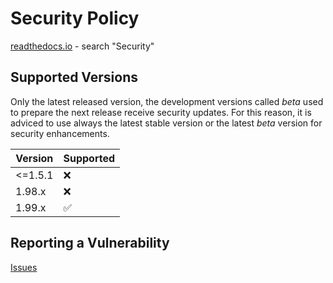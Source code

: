 # Security Policy

[readthedocs.io](https://dashboard-tactics-pi.readthedocs.io) - search "Security"

## Supported Versions

Only the latest released version, the development versions called _beta_ used to prepare the next release receive security updates.
For this reason, it is adviced to use always the latest stable version or the latest _beta_ version for security enhancements.

| Version | Supported          |
| ------- | ------------------ |
| <=1.5.1 | :x:                |
| 1.98.x  | :x:                |
| 1.99.x  | :white_check_mark: |

## Reporting a Vulnerability

[Issues](https://github.com/canne/dashboard_tactics_pi/issues)
